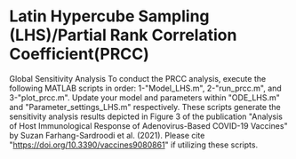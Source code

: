# Latin Hypercube Sampling (LHS)/Partial Rank Correlation Coefficient(PRCC) 
Global Sensitivity Analysis
To conduct the PRCC analysis, execute the following MATLAB scripts in order: 1-"Model_LHS.m", 2-"run_prcc.m", and 3-"plot_prcc.m". Update your model and parameters within "ODE_LHS.m" and "Parameter_settings_LHS.m" respectively. These scripts generate the sensitivity analysis results depicted in Figure 3 of the publication "Analysis of Host Immunological Response of Adenovirus-Based COVID-19 Vaccines" by Suzan Farhang-Sardroodi et al. (2021). Please cite "https://doi.org/10.3390/vaccines9080861" if utilizing these scripts.
